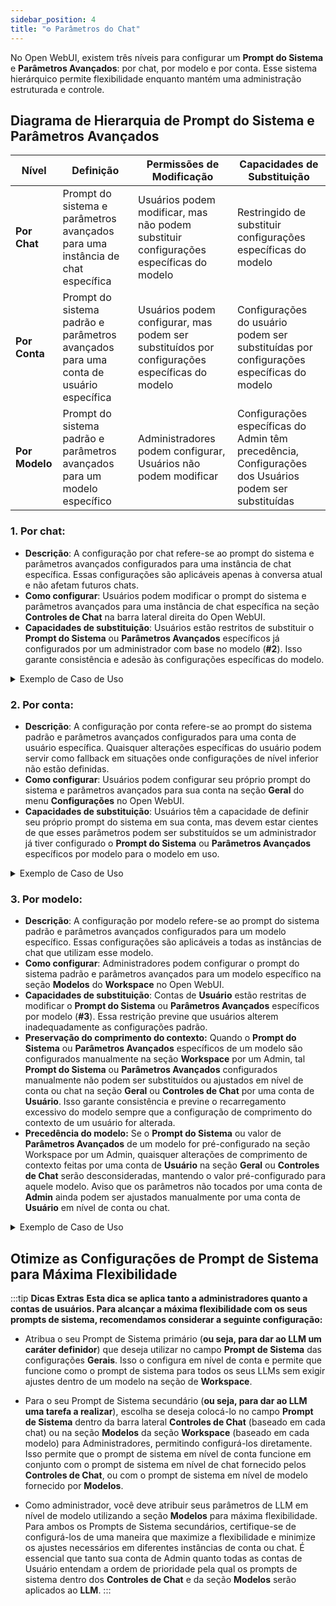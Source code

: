 ```yaml
---
sidebar_position: 4
title: "⚙️ Parâmetros do Chat"
---
```


No Open WebUI, existem três níveis para configurar um **Prompt do Sistema** e **Parâmetros Avançados**: por chat, por modelo e por conta. Esse sistema hierárquico permite flexibilidade enquanto mantém uma administração estruturada e controle.

## Diagrama de Hierarquia de Prompt do Sistema e Parâmetros Avançados

| **Nível** | **Definição** | **Permissões de Modificação** | **Capacidades de Substituição** |
| --- | --- | --- | --- |
| **Por Chat** | Prompt do sistema e parâmetros avançados para uma instância de chat específica | Usuários podem modificar, mas não podem substituir configurações específicas do modelo | Restringido de substituir configurações específicas do modelo |
| **Por Conta** | Prompt do sistema padrão e parâmetros avançados para uma conta de usuário específica | Usuários podem configurar, mas podem ser substituídos por configurações específicas do modelo | Configurações do usuário podem ser substituídas por configurações específicas do modelo |
| **Por Modelo** | Prompt do sistema padrão e parâmetros avançados para um modelo específico | Administradores podem configurar, Usuários não podem modificar | Configurações específicas do Admin têm precedência, Configurações dos Usuários podem ser substituídas |

### 1. **Por chat:**

- **Descrição**: A configuração por chat refere-se ao prompt do sistema e parâmetros avançados configurados para uma instância de chat específica. Essas configurações são aplicáveis apenas à conversa atual e não afetam futuros chats.
- **Como configurar**: Usuários podem modificar o prompt do sistema e parâmetros avançados para uma instância de chat específica na seção **Controles de Chat** na barra lateral direita do Open WebUI.
- **Capacidades de substituição**: Usuários estão restritos de substituir o **Prompt do Sistema** ou **Parâmetros Avançados** específicos já configurados por um administrador com base no modelo (**#2**). Isso garante consistência e adesão às configurações específicas do modelo.

<details>
<summary>Exemplo de Caso de Uso</summary>
:::tip **Por chat:**
Suponha que um usuário queira configurar um prompt do sistema personalizado para uma conversa específica. Ele pode fazer isso acessando a seção **Controles de Chat** e modificando o campo **Prompt do Sistema**. Essas alterações serão aplicadas apenas à sessão de chat atual.
:::
</details>

### 2. **Por conta:**

- **Descrição**: A configuração por conta refere-se ao prompt do sistema padrão e parâmetros avançados configurados para uma conta de usuário específica. Quaisquer alterações específicas do usuário podem servir como fallback em situações onde configurações de nível inferior não estão definidas.
- **Como configurar**: Usuários podem configurar seu próprio prompt do sistema e parâmetros avançados para sua conta na seção **Geral** do menu **Configurações** no Open WebUI.
- **Capacidades de substituição**: Usuários têm a capacidade de definir seu próprio prompt do sistema em sua conta, mas devem estar cientes de que esses parâmetros podem ser substituídos se um administrador já tiver configurado o **Prompt do Sistema** ou **Parâmetros Avançados** específicos por modelo para o modelo em uso.

<details>
<summary>Exemplo de Caso de Uso</summary>
:::tip **Por conta:**
Suponha que um usuário queira configurar seu próprio prompt do sistema para sua conta. Ele pode fazer isso acessando o menu **Configurações** e modificando o campo **Prompt do Sistema**.
:::
</details>

### 3. **Por modelo:**

- **Descrição**: A configuração por modelo refere-se ao prompt do sistema padrão e parâmetros avançados configurados para um modelo específico. Essas configurações são aplicáveis a todas as instâncias de chat que utilizam esse modelo.
- **Como configurar**: Administradores podem configurar o prompt do sistema padrão e parâmetros avançados para um modelo específico na seção **Modelos** do **Workspace** no Open WebUI.
- **Capacidades de substituição**: Contas de **Usuário** estão restritas de modificar o **Prompt do Sistema** ou **Parâmetros Avançados** específicos por modelo (**#3**). Essa restrição previne que usuários alterem inadequadamente as configurações padrão.
- **Preservação do comprimento do contexto:** Quando o **Prompt do Sistema** ou **Parâmetros Avançados** específicos de um modelo são configurados manualmente na seção **Workspace** por um Admin, tal **Prompt do Sistema** ou **Parâmetros Avançados** configurados manualmente não podem ser substituídos ou ajustados em nível de conta ou chat na seção **Geral** ou **Controles de Chat** por uma conta de **Usuário**. Isso garante consistência e previne o recarregamento excessivo do modelo sempre que a configuração de comprimento do contexto de um usuário for alterada.
- **Precedência do modelo:** Se o **Prompt do Sistema** ou valor de **Parâmetros Avançados** de um modelo for pré-configurado na seção Workspace por um Admin, quaisquer alterações de comprimento de contexto feitas por uma conta de **Usuário** na seção **Geral** ou **Controles de Chat** serão desconsideradas, mantendo o valor pré-configurado para aquele modelo. Aviso que os parâmetros não tocados por uma conta de **Admin** ainda podem ser ajustados manualmente por uma conta de **Usuário** em nível de conta ou chat.

<details>
<summary>Exemplo de Caso de Uso</summary>
:::tip **Por modelo**:
Suponha que um administrador queira definir um prompt de sistema padrão para um modelo específico. Ele pode fazer isso acessando a seção **Modelos** e modificando o campo **Prompt de Sistema** para o modelo correspondente. Qualquer instância de chat que utilize este modelo usará automaticamente o prompt de sistema e os parâmetros avançados do modelo.
:::
</details>


## **Otimize as Configurações de Prompt de Sistema para Máxima Flexibilidade**

:::tip **Dicas Extras**
**Esta dica se aplica tanto a administradores quanto a contas de usuários. Para alcançar a máxima flexibilidade com os seus prompts de sistema, recomendamos considerar a seguinte configuração:**

- Atribua o seu Prompt de Sistema primário (**ou seja, para dar ao LLM um caráter definidor**) que deseja utilizar no campo **Prompt de Sistema** das configurações **Gerais**. Isso o configura em nível de conta e permite que funcione como o prompt de sistema para todos os seus LLMs sem exigir ajustes dentro de um modelo na seção de **Workspace**.

- Para o seu Prompt de Sistema secundário (**ou seja, para dar ao LLM uma tarefa a realizar**), escolha se deseja colocá-lo no campo **Prompt de Sistema** dentro da barra lateral **Controles de Chat** (baseado em cada chat) ou na seção **Modelos** da seção **Workspace** (baseado em cada modelo) para Administradores, permitindo configurá-los diretamente. Isso permite que o prompt de sistema em nível de conta funcione em conjunto com o prompt de sistema em nível de chat fornecido pelos **Controles de Chat**, ou com o prompt de sistema em nível de modelo fornecido por **Modelos**.

- Como administrador, você deve atribuir seus parâmetros de LLM em nível de modelo utilizando a seção **Modelos** para máxima flexibilidade. Para ambos os Prompts de Sistema secundários, certifique-se de configurá-los de uma maneira que maximize a flexibilidade e minimize os ajustes necessários em diferentes instâncias de conta ou chat. É essencial que tanto sua conta de Admin quanto todas as contas de Usuário entendam a ordem de prioridade pela qual os prompts de sistema dentro dos **Controles de Chat** e da seção **Modelos** serão aplicados ao **LLM**.
:::
